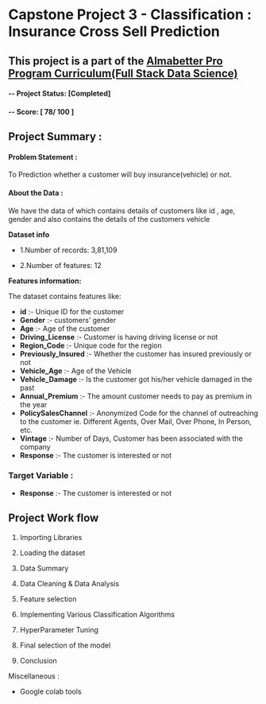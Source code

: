 # Capstone Project 3 - Classification : Insurance Cross Sell Prediction

## This project is a part of the [Almabetter Pro Program Curriculum(Full Stack Data Science)](https://grow.almabetter.com/auth/signup?referralCode=4M11C2&utm_source=referral)

#### -- Project Status: [Completed]
#### -- Score: [ 78/ 100 ] 
## Project Summary :
#### Problem Statement : 
To Prediction whether a customer will buy insurance(vehicle)  or not. 



#### About the Data :
We have the data of which contains details of customers like id , age, gender and also contains the details of the customers vehicle 


**Dataset info**

* 1.Number of records: 3,81,109 

* 2.Number of features: 12

**Features information:**

The dataset contains features like:

* **id** :- Unique ID for the customer<br>
* **Gender** :- customers’ gender<br>
* **Age** :- Age of the customer<br>
* **Driving_License** :- Customer is having driving license or not<br>
* **Region_Code** :- Unique code for the region <br>
* **Previously_Insured** :- Whether the customer has insured previously or not<br>
* **Vehicle_Age** :- Age of the Vehicle<br>
* **Vehicle_Damage** :- Is the customer got his/her vehicle damaged in the past<br>
* **Annual_Premium** :- The amount customer needs to pay as premium in the year<br>
* **PolicySalesChannel** :- Anonymized Code for the channel of outreaching to the customer ie. Different Agents, Over Mail, Over   Phone, In Person, etc.<br>
* **Vintage** :- Number of Days, Customer has been associated with the company<br>
* **Response** :- The customer is interested or not<br>
### **Target Variable :** 
* **Response** :- The customer is interested or not<br>


**Project Work flow**
----------------------------

1. Importing Libraries

2. Loading the dataset

3. Data Summary 

4. Data Cleaning & Data Analysis

5. Feature selection

6. Implementing Various Classification Algorithms

7. HyperParameter Tuning

8. Final selection of the model
9. Conclusion

Miscellaneous :
* Google colab tools
